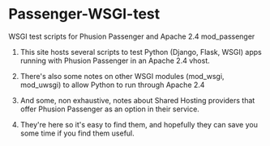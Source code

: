 # Passenger-WSGI-test
WSGI test scripts for Phusion Passenger and Apache 2.4 mod_passenger

1. This site hosts several scripts to test Python (Django, Flask, WSGI) apps running with Phusion Passenger in an Apache 2.4 vhost.

2. There's also some notes on other WSGI modules (mod_wsgi, mod_uwsgi) to allow Python to run through Apache 2.4

3. And some, non exhaustive, notes about Shared Hosting providers that offer Phusion Passenger as an option in their service.

4. They're here so it's easy to find them, and hopefully they can save you some time if you find them useful.
